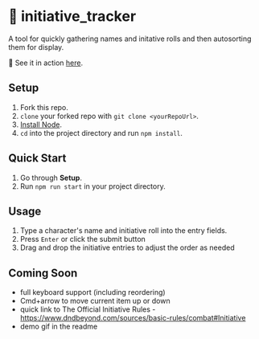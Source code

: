 # 📝 initiative_tracker
A tool for quickly gathering names and initative rolls and then autosorting them for display.

🎲 See it in action [here](https://bwise-initiative-tracker.herokuapp.com/).

## Setup

1. Fork this repo.
1. `clone` your forked repo with `git clone <yourRepoUrl>`.
1. [Install Node](https://nodejs.org/en/).
1. `cd` into the project directory and run `npm install`.

## Quick Start

1. Go through **Setup**.
1. Run `npm run start` in your project directory.

## Usage

1. Type a character's name and initiative roll into the entry fields.
2. Press `Enter` or click the submit button
3. Drag and drop the initiative entries to adjust the order as needed


## Coming Soon

- full keyboard support (including reordering)
 - Cmd+arrow to move current item up or down
- quick link to The Official Initiative Rules - https://www.dndbeyond.com/sources/basic-rules/combat#Initiative
- demo gif in the readme